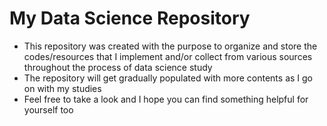 # My Data Science Repository
- This repository was created with the purpose to organize and store the codes/resources that I implement and/or collect from various sources throughout the process of data science study
- The repository will get gradually populated with more contents as I go on with my studies
- Feel free to take a look and I hope you can find something helpful for yourself too
